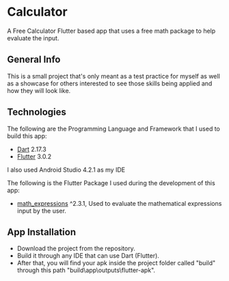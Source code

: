 # Calculator

A Free Calculator Flutter based app that uses a free math package to help evaluate the input.

## General Info

This is a small project that's only meant as a test practice for myself as well as a showcase for others interested to see those skills being applied and how they will look like.

## Technologies

The following are the Programming Language and Framework that I used to build this app:
   * [Dart](https://dart.dev/get-dart) 2.17.3 
   * [Flutter](https://docs.flutter.dev/get-started/install) 3.0.2
   
I also used Android Studio 4.2.1 as my IDE   

The following is the Flutter Package I used during the development of this app:
 * [math_expressions](https://pub.dev/packages/math_expressions) ^2.3.1, Used to evaluate the mathematical expressions input by the user.

## App Installation

 * Download the project from the repository.
 * Build it through any IDE that can use Dart (Flutter).
 * After that, you will find your apk inside the project folder called "build" through this path "build\app\outputs\flutter-apk".
